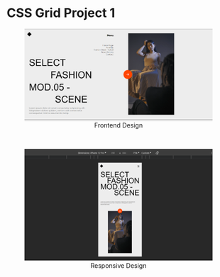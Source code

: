# CSS Grid Project 1

<figure align="center">
    <img src="pic1.png"
         alt="Front Design">
    <figcaption align="center">Frontend Design</figcaption>
</figure>
</br>
<figure align="center">
    <img src="pic2.png"
         alt="Front Design">
    <figcaption align="center" >Responsive Design</figcaption>
</figure>
